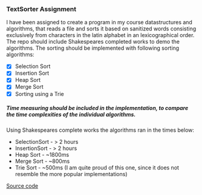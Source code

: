 ### TextSorter Assignment

 I have been assigned to create a program in my course datastructures and algorithms, that reads a file and sorts it based on sanitized words consisting exclusively from characters in the latin alphabet in an lexicographical order. The repo should include Shakespeares completed works to demo the algorithms. The sorting should be implemented with following sorting algorithms:

- [x] Selection Sort
- [x] Insertion Sort
- [x] Heap Sort
- [x] Merge Sort
- [x] Sorting using a Trie

##### Time measuring should be included in the implementation, to compare the time complexities of the individual algorithms.

Using Shakespeares complete works the algorithms ran in the times below:
- SelectionSort - > 2 hours
- InsertionSort - > 2 hours
- Heap Sort - ~1800ms
- Merge Sort - ~800ms
- Trie Sort - ~500ms (I am quite proud of this one, since it does not resemble the more popular implementations)

[Source code](https://github.com/JonasGroenbek/TextSorter/tree/master/src/com/jonasgroenbek) 
